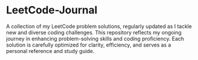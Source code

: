 # LeetCode-Journal
A collection of my LeetCode problem solutions, regularly updated as I tackle new and diverse coding challenges. This repository reflects my ongoing journey in enhancing problem-solving skills and coding proficiency. Each solution is carefully optimized for clarity, efficiency, and serves as a personal reference and study guide.
